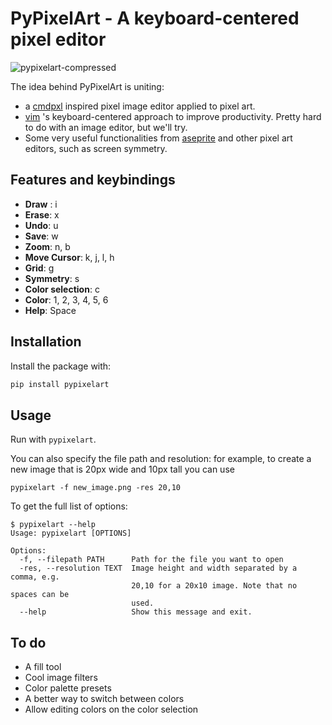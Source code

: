 # PyPixelArt - A keyboard-centered pixel editor

![pypixelart-compressed](https://user-images.githubusercontent.com/38195951/131579379-96c7e154-b8d4-4800-863e-4f1d541d1764.gif)

The idea behind PyPixelArt is uniting:
 - a [cmdpxl](https://github.com/knosmos/cmdpxl) inspired pixel image editor applied to pixel art.
 - [vim](https://github.com/vim/vim) 's keyboard-centered approach to improve productivity. Pretty hard to do with an image editor, but we'll try.
 - Some very useful functionalities from [aseprite](https://github.com/aseprite/aseprite) and other pixel art editors, such as screen symmetry.

## Features and keybindings
- **Draw** : i
- **Erase**: x
- **Undo**: u
- **Save**: w
- **Zoom**: n, b
- **Move Cursor**: k, j, l, h
- **Grid**: g
- **Symmetry**: s
- **Color selection**: c
- **Color**: 1, 2, 3, 4, 5, 6
- **Help**: Space

## Installation

Install the package with:
```sh
pip install pypixelart
```

## Usage

Run with `pypixelart`.

You can also specify the file path and resolution: for example, to create a new image that is 20px wide and 10px tall you can use

```
pypixelart -f new_image.png -res 20,10
```
To get the full list of options:

```
$ pypixelart --help
Usage: pypixelart [OPTIONS]

Options:
  -f, --filepath PATH      Path for the file you want to open
  -res, --resolution TEXT  Image height and width separated by a comma, e.g.
                           20,10 for a 20x10 image. Note that no spaces can be
                           used.
  --help                   Show this message and exit.
```

## To do
- A fill tool
- Cool image filters
- Color palette presets
- A better way to switch between colors
- Allow editing colors on the color selection
